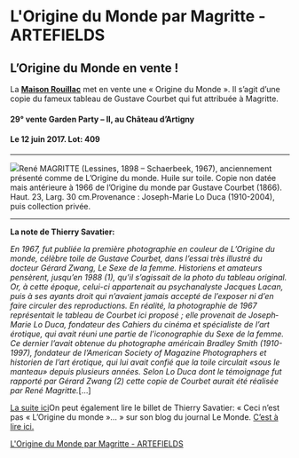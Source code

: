 # L'Origine du Monde par Magritte - ARTEFIELDS
## L’Origine du Monde en vente !

La [**Maison Rouillac**](https://www.rouillac.com/?ref=artefields.net) met en vente une « Origine du Monde ». Il s’agit d’une copie du fameux tableau de Gustave Courbet qui fut attribuée à Magritte.

#### 29° vente Garden Party – II, au Château d’Artigny
#### Le 12 juin 2017. Lot: 409

---

![](origine-du-monde-magritte/origine-du-monde-courbet-magritte-vente-art-rouillac-savatier-1030x515.jpg)René MAGRITTE (Lessines, 1898 – Schaerbeek, 1967), anciennement présenté comme de L’Origine du monde. Huile sur toile. Copie non datée mais antérieure à 1966 de l’Origine du monde par Gustave Courbet (1866). Haut. 23, Larg. 30 cm.Provenance : Joseph-Marie Lo Duca (1910-2004), puis collection privée.

---

**La note de Thierry Savatier:**

*En 1967, fut publiée la première photographie en couleur de L’Origine du monde, célèbre toile de Gustave Courbet, dans l’essai très illustré du docteur Gérard Zwang, Le Sexe de la femme. Historiens et amateurs pensèrent, jusqu’en 1988 (1), qu’il s’agissait de la photo du tableau original. Or, à cette époque, celui-ci appartenait au psychanalyste Jacques Lacan, puis à ses ayants droit qui n’avaient jamais accepté de l’exposer ni d’en faire circuler des reproductions. En réalité, la photographie de 1967 représentait le tableau de Courbet ici proposé ; elle provenait de Joseph­ Marie Lo Duca, fondateur des Cahiers du cinéma et spécialiste de l’art érotique, qui avait réuni une partie de l’iconographie du Sexe de la femme. Ce dernier l’avait obtenue du photographe américain Bradley Smith (1910-1997), fondateur de l’American Society of Magazine Photographers et historien de l’art érotique, qui lui avait confié que la toile circulait «sous le manteau» depuis plusieurs années. Selon Lo Duca dont le témoignage fut rapporté par Gérard Zwang (2) cette copie de Courbet aurait été réalisée par René Magritte.*[…]

[La suite ici](https://www.rouillac.com/fr/lot-442-120993-rene_magritte_lessines_1898_schaerbeek?p=8&amp;ref=artefields.net)On peut également lire le billet de Thierry Savatier: « Ceci n’est pas « L’Origine du monde »… » sur son blog du journal Le Monde.
[C’est à lire ici.](http://savatier.blog.lemonde.fr/2017/05/13/ceci-nest-pas-lorigine-du-monde/?ref=artefields.net)

[L'Origine du Monde par Magritte - ARTEFIELDS](https://www.artefields.net/origine-du-monde-magritte/)
